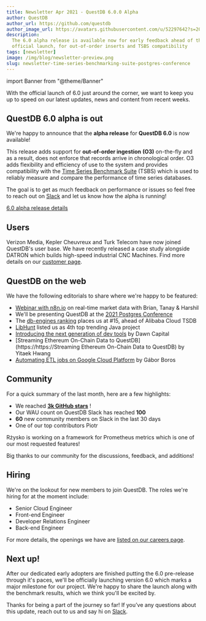 ```yaml
---
title: Newsletter Apr 2021 - QuestDB 6.0.0 Alpha
author: QuestDB
author_url: https://github.com/questdb
author_image_url: https://avatars.githubusercontent.com/u/52297642?s=200&v=4
description:
  The 6.0 alpha release is available now for early feedback ahead of the
  official launch, for out-of-order inserts and TSBS compatibility
tags: [newsletter]
image: /img/blog/newsletter-preview.png
slug: newsletter-time-series-benchmarking-suite-postgres-conference
---
```


import Banner from "@theme/Banner"

<Banner
  alt="QuestDB newsletter banner"
  src="/img/blog/newsletter.png"
  width={692}
  height={200}
/>

With the official launch of 6.0 just around the corner, we want to keep you up
to speed on our latest updates, news and content from recent weeks.

## QuestDB 6.0 alpha is out

We're happy to announce that the **alpha release** for **QuestDB 6.0** is now
available!

This release adds support for **out-of-order ingestion** **(O3)** on-the-fly and
as a result, does not enforce that records arrive in chronological order. O3
adds flexibility and efficiency of use to the system and provides compatibility
with the [Time Series Benchmark Suite](https://github.com/timescale/tsbs) (TSBS)
which is used to reliably measure and compare the performance of time series
databases.

The goal is to get as much feedback on performance or issues so feel free to
reach out on [Slack](https://slack.questdb.io/) and let us know how the alpha is
running!

[6.0 alpha release details](/blog/2021/04/20/questdb-release-6-0-alpha)

## Users

Verizon Media, Kepler Cheuvreux and Turk Telecom have now joined QuestDB's user
base. We have recently released a case study alongside DATRON which builds
high-speed industrial CNC Machines. Find more details on our
[customer page](/customers/).

## QuestDB on the web

We have the following editorials to share where we're happy to be featured:

- [Webinar with n8n.io](https://www.youtube.com/watch?v=gYc9-NRz75E) on
  real-time market data with Brian, Tanay & Harshil
- We'll be presenting QuestDB at the
  [2021 Postgres Conference](https://postgresconf.org/conferences/2021_Postgres_Conference_Webinars/program/proposals/sql-for-time-series-using-questdb)
- The [db-engines ranking](https://db-engines.com/en/ranking/time+series+dbms)
  places us at #15, ahead of Alibaba Cloud TSDB
- [LibHunt](https://www.libhunt.com/l/java/trending) listed us as 4th top
  trending Java project
- [Introducing the next generation of dev tools](https://medium.com/dawn-capital/introducing-the-next-generation-of-dev-tools-f9d38389fe8a)
  by Dawn Capital
- [Streaming Ethereum On-Chain Data to QuestDB](https://https://Streaming
  Ethereum On-Chain Data to QuestDB) by Yitaek Hwang
- [Automating ETL jobs on Google Cloud Platform](https://dev.to/gaborboros/automating-etl-jobs-on-time-series-data-with-questdb-on-google-cloud-platform-1j8k)
  by Gábor Boros

## Community

For a quick summary of the last month, here are a few highlights:

- We reached
  **[3k GitHub stars](https://www.linkedin.com/feed/update/urn:li:activity:6785562327639977984/)**
  !
- Our WAU count on QuestDB Slack has reached **100**
- **60** new community members on Slack in the last 30 days
- One of our top contributors Piotr

Rżysko is working on a framework for Prometheus metrics which is one of our most
requested features!

Big thanks to our community for the discussions, feedback, and additions!

## Hiring

We're on the lookout for new members to join QuestDB. The roles we're hiring for
at the moment include:

- Senior Cloud Engineer
- Front-end Engineer
- Developer Relations Engineer
- Back-end Engineer

For more details, the openings we have are
[listed on our careers page](/careers/).

## Next up!

After our dedicated early adopters are finished putting the 6.0 pre-release
through it's paces, we'll be officially launching version 6.0 which marks a
major milestone for our project. We're happy to share the launch along with the
benchmark results, which we think you'll be excited by.

Thanks for being a part of the journey so far! If you’ve any questions about
this update, reach out to us and say hi on [Slack](http://slack.questdb.io).
